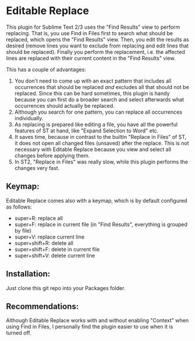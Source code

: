 Editable Replace
============

This plugin for Sublime Text 2/3 uses the "Find Results" view to perform replacing. That is, you use
Find in Files first to search what should be replaced, which opens the "Find Results" view. Then,
you edit the results as desired (remove lines you want to exclude from replacing and edit lines that
should be replaced). Finally you perform the replacement, i.e. the affected lines are replaced with
their current content in the "Find Results" view.

This has a couple of advantages:

1. You don't need to come up with an exact pattern that includes all occurrences that should be
replaced *and* excludes all that should not be replaced. Since this can be hard sometimes, this
plugin is handy because you can first do a broader search and select afterwards what occurrences
should actually be replaced.
2. Although you search for one pattern, you can replace all occurrences individually.
3. As replacing is prepared like editing a file, you have all the powerful features of ST at hand,
like "Expand Selection to Word" etc.
4. It saves time, because in contrast to the builtin "Replace in Files" of ST, it does not open all
changed files (unsaved) after the replace. This is not necessary with Editable Replace because you
view and select all changes before applying them.
5. In ST2, "Replace in Files" was really slow, while this plugin performs the changes very fast.


Keymap:
---

Editable Replace comes also with a keymap, which is by default configured as follows:

- super+R: replace all
- super+F: replace in current file (in "Find Results", everything is grouped by file)
- super+V: replace current line
- super+shift+R: delete all
- super+shift+F: delete in current file
- super+shift+V: delete current line


Installation:
---

Just clone this git repo into your Packages folder.


Recommendations:
---

Although Editable Replace works with and without enabling "Context" when using Find in Files, I
personally find the plugin easier to use when it is turned off.
